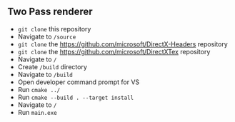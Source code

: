 ## Two Pass renderer

* ``git clone`` this repository
* Navigate to ``/source``
* ``git clone`` the https://github.com/microsoft/DirectX-Headers repository
* ``git clone`` the https://github.com/microsoft/DirectXTex repository
* Navigate to ``/``
* Create ``/build`` directory
* Navigate to ``/build``
* Open developer command prompt for VS
* Run ``cmake ../``
* Run ``cmake --build . --target install``
* Navigate to ``/``
* Run ``main.exe``